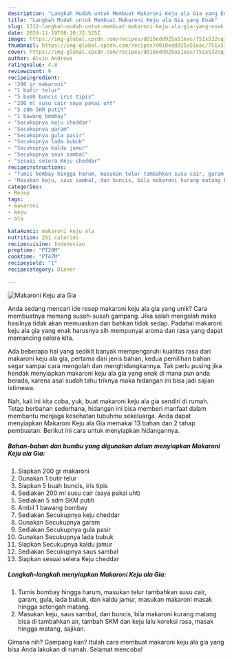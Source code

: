 ```yaml
---
description: "Langkah Mudah untuk Membuat Makaroni Keju ala Gia yang Enak"
title: "Langkah Mudah untuk Membuat Makaroni Keju ala Gia yang Enak"
slug: 1312-langkah-mudah-untuk-membuat-makaroni-keju-ala-gia-yang-enak
date: 2020-11-19T08:10:32.525Z
image: https://img-global.cpcdn.com/recipes/d010edd925a51eac/751x532cq70/makaroni-keju-ala-gia-foto-resep-utama.jpg
thumbnail: https://img-global.cpcdn.com/recipes/d010edd925a51eac/751x532cq70/makaroni-keju-ala-gia-foto-resep-utama.jpg
cover: https://img-global.cpcdn.com/recipes/d010edd925a51eac/751x532cq70/makaroni-keju-ala-gia-foto-resep-utama.jpg
author: Alvin Andrews
ratingvalue: 4.8
reviewcount: 9
recipeingredient:
- "200 gr makaroni"
- "1 butir telur"
- "5 buah buncis iris tipis"
- "200 ml susu cair saya pakai uht"
- "5 sdm SKM putih"
- "1 bawang bombay"
- "Secukupnya keju cheddar"
- "Secukupnya garam"
- "Secukupnya gula pasir"
- "Secukupnya lada bubuk"
- "Secukupnya kaldu jamur"
- "Secukupnya saus sambal"
- "sesuai selera Keju cheddar"
recipeinstructions:
- "Tumis bombay hingga harum, masukan telur tambahkan susu cair, garam, gula, lada bubuk, dan kaldu jamur, masukan makaroni masak hingga setengah matang."
- "Masukan keju, saus sambal, dan buncis, bila makaroni kurang matang bisa di tambahkan air, tambah SKM dan keju lalu koreksi rasa, masak hingga matang, sajikan."
categories:
- Resep
tags:
- makaroni
- keju
- ala

katakunci: makaroni keju ala 
nutrition: 251 calories
recipecuisine: Indonesian
preptime: "PT20M"
cooktime: "PT47M"
recipeyield: "1"
recipecategory: Dinner

---
```



![Makaroni Keju ala Gia](https://img-global.cpcdn.com/recipes/d010edd925a51eac/751x532cq70/makaroni-keju-ala-gia-foto-resep-utama.jpg)

Anda sedang mencari ide resep makaroni keju ala gia yang unik? Cara membuatnya memang susah-susah gampang. Jika salah mengolah maka hasilnya tidak akan memuaskan dan bahkan tidak sedap. Padahal makaroni keju ala gia yang enak harusnya sih mempunyai aroma dan rasa yang dapat memancing selera kita.



Ada beberapa hal yang sedikit banyak mempengaruhi kualitas rasa dari makaroni keju ala gia, pertama dari jenis bahan, kedua pemilihan bahan segar sampai cara mengolah dan menghidangkannya. Tak perlu pusing jika hendak menyiapkan makaroni keju ala gia yang enak di mana pun anda berada, karena asal sudah tahu triknya maka hidangan ini bisa jadi sajian istimewa.


Nah, kali ini kita coba, yuk, buat makaroni keju ala gia sendiri di rumah. Tetap berbahan sederhana, hidangan ini bisa memberi manfaat dalam membantu menjaga kesehatan tubuhmu sekeluarga. Anda dapat menyiapkan Makaroni Keju ala Gia memakai 13 bahan dan 2 tahap pembuatan. Berikut ini cara untuk menyiapkan hidangannya.

<!--inarticleads1-->

##### Bahan-bahan dan bumbu yang digunakan dalam menyiapkan Makaroni Keju ala Gia:

1. Siapkan 200 gr makaroni
1. Gunakan 1 butir telur
1. Siapkan 5 buah buncis, iris tipis
1. Sediakan 200 ml susu cair (saya pakai uht)
1. Sediakan 5 sdm SKM putih
1. Ambil 1 bawang bombay
1. Sediakan Secukupnya keju cheddar
1. Gunakan Secukupnya garam
1. Sediakan Secukupnya gula pasir
1. Gunakan Secukupnya lada bubuk
1. Siapkan Secukupnya kaldu jamur
1. Sediakan Secukupnya saus sambal
1. Siapkan sesuai selera Keju cheddar




<!--inarticleads2-->

##### Langkah-langkah menyiapkan Makaroni Keju ala Gia:

1. Tumis bombay hingga harum, masukan telur tambahkan susu cair, garam, gula, lada bubuk, dan kaldu jamur, masukan makaroni masak hingga setengah matang.
1. Masukan keju, saus sambal, dan buncis, bila makaroni kurang matang bisa di tambahkan air, tambah SKM dan keju lalu koreksi rasa, masak hingga matang, sajikan.




Gimana nih? Gampang kan? Itulah cara membuat makaroni keju ala gia yang bisa Anda lakukan di rumah. Selamat mencoba!
